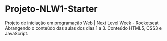 # Projeto-NLW1-Starter
Projeto de iniciação em programação Web | Next Level Week  - Rocketseat
Abrangendo o conteúdo das aulas dos dias 1 a 3.
Conteúdo HTML5, CSS3 e JavaScript.
